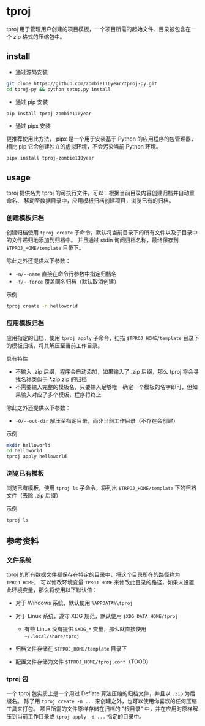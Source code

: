 # tproj

tproj 用于管理用户创建的项目模板，一个项目所需的起始文件、目录被包含在一个 zip 格式的压缩包中。

## install

- 通过源码安装

```sh
git clone https://github.com/zombie110year/tproj-py.git
cd tproj-py && python setup.py install
```
- 通过 pip 安装

```sh
pip install tproj-zombie110year
```

- 通过 pipx 安装

更推荐使用此方法， pipx 是一个用于安装基于 Python 的应用程序的包管理器，相比 pip
它会创建独立的虚拟环境，不会污染当前 Python 环境。

```sh
pipx install tproj-zombie110year
```

## usage

tproj 提供名为 tproj 的可执行文件，可以：根据当前目录内容创建归档并自动重命名、
移动至数据目录中，应用模板归档创建项目，浏览已有的归档。

### 创建模板归档

创建归档使用 `tproj create` 子命令，默认将当前目录下的所有文件以及子目录中的文件递归地添加到归档中。
并且通过 stdin 询问归档名称，最终保存到 `$TPROJ_HOME/template` 目录下。

除此之外还提供以下参数：

- `-n/--name` 直接在命令行参数中指定归档名
- `-f/--force` 覆盖同名归档（默认取消创建）

<!-- TODO
- `--git-archive` 调用 git archive 子命令来创建归档，在这个参数之后的参数会传递给 git archive 命令
- `--exclude` 忽略列表，遵守 gitignore 类似的语法，每个实体之间用 `:` 冒号分隔
- `--ignorefile` 与 `--exclude` 作用相同，但从文件中读取规则，文件采用和 gitignore 相同的语法
  - 如果 `--ignorefile` 与 `--exclude` 同时使用，最后的应用的规则会取并集
-->

示例

```sh
tproj create -n helloworld
```

### 应用模板归档

应用指定的归档，使用 `tproj apply` 子命令，扫描 `$TPROJ_HOME/template` 目录下的模板归档，将其解压至当前工作目录。

具有特性

- 不输入 .zip 后缀，程序会自动添加，如果输入了 .zip 后缀，那么 tproj 将会寻找名称类似于 *.zip.zip 的归档
- 不需要输入完整的模板名，只要输入足够唯一确定一个模板的名字即可，但如果输入对应了多个模板，程序将终止

除此之外还提供以下参数：

- `-O/--out-dir` 解压至指定目录，而非当前工作目录（不存在会创建）

示例

```sh
mkdir helloworld
cd helloworld
tproj apply helloworld
```

### 浏览已有模板

浏览已有模板，使用 `tproj ls` 子命令，将列出 `$TRPOJ_HOME/template` 下的归档文件（去除 .zip 后缀）

示例

```sh
tproj ls
```

## 参考资料

### 文件系统

tproj 的所有数据文件都保存在特定的目录中，将这个目录所在的路径称为 `TPROJ_HOME`，
可以修改环境变量 `TPROJ_HOME` 来修改此目录的路径，如果未设置此环境变量，那么将使用以下默认值：

- 对于 Windows 系统，默认使用 `%APPDATA%\tproj`
- 对于 Linux 系统，遵守 XDG 规范，默认使用 `$XDG_DATA_HOME/tproj`
  - 有些 Linux 没有提供 `$XDG_*` 变量，那么就直接使用 `~/.local/share/tproj`

- 归档文件存储在 `$TPROJ_HOME/template` 目录下
- 配置文件存储为文件 `$TPROJ_HOME/tproj.conf`（TOOD）

### tproj 包

一个 tproj 包实质上是一个用过 Deflate 算法压缩的归档文件，并且以 `.zip` 为后缀名。
除了用 `tproj create -n ...` 来创建之外，也可以使用你喜欢的任何压缩工具来打包。
项目所需的文件原样存储在归档的 "根目录" 中，并在应用时原样解压到当前工作目录或
`tproj apply -d ...` 指定的目录中。
